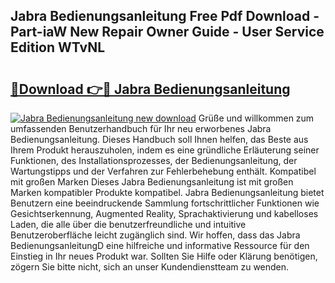 ## Jabra Bedienungsanleitung Free Pdf Download - Part-iaW New Repair Owner Guide - User Service Edition WTvNL

# <h2><a href="http://df1akn.blite.top/?on=Jabra+Bedienungsanleitung">🔗Download 👉🔴 Jabra Bedienungsanleitung</a></h2>

[![Jabra Bedienungsanleitung new download](https://i.imgur.com/lujVjoI.png)](http://df1akn.blite.top/?on=Jabra+Bedienungsanleitung)
Grüße und willkommen zum umfassenden Benutzerhandbuch für Ihr neu erworbenes Jabra Bedienungsanleitung. Dieses Handbuch soll Ihnen helfen, das Beste aus Ihrem Produkt herauszuholen, indem es eine gründliche Erläuterung seiner Funktionen, des Installationsprozesses, der Bedienungsanleitung, der Wartungstipps und der Verfahren zur Fehlerbehebung enthält. Kompatibel mit großen Marken Dieses Jabra Bedienungsanleitung ist mit großen Marken kompatibler Produkte kompatibel. Jabra Bedienungsanleitung bietet Benutzern eine beeindruckende Sammlung fortschrittlicher Funktionen wie Gesichtserkennung, Augmented Reality, Sprachaktivierung und kabelloses Laden, die alle über die benutzerfreundliche und intuitive Benutzeroberfläche leicht zugänglich sind. Wir hoffen, dass das Jabra BedienungsanleitungD eine hilfreiche und informative Ressource für den Einstieg in Ihr neues Produkt war. Sollten Sie Hilfe oder Klärung benötigen, zögern Sie bitte nicht, sich an unser Kundendienstteam zu wenden.
